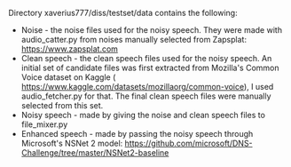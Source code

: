 Directory xaverius777/diss/testset/data contains the following:
+ Noise - the noise files used for the noisy speech. They were made with audio_catter.py from noises manually selected from Zapsplat: https://www.zapsplat.com
+ Clean speech - the clean speech files used for the noisy speech. An initial set of candidate files was first extracted from Mozilla's Common Voice dataset on Kaggle ( https://www.kaggle.com/datasets/mozillaorg/common-voice), I used audio_fetcher.py for that. The final clean speech files were manually selected from this set. 
+ Noisy speech - made by giving the noise and clean speech files to file_mixer.py
+ Enhanced speech - made by passing the noisy speech through Microsoft's NSNet 2 model: https://github.com/microsoft/DNS-Challenge/tree/master/NSNet2-baseline
